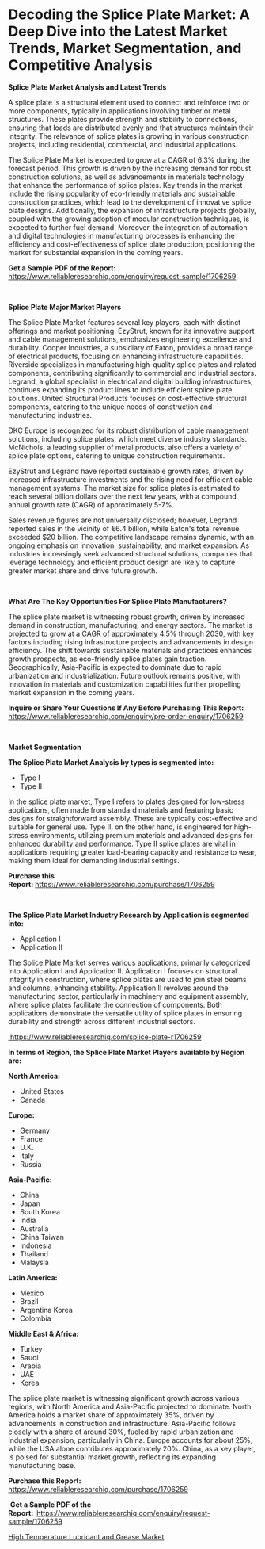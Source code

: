 <p><h1>Decoding the Splice Plate Market: A Deep Dive into the Latest Market Trends, Market Segmentation, and Competitive Analysis</h1></p><p><strong>Splice Plate Market Analysis and Latest Trends</strong></p>
<p><p>A splice plate is a structural element used to connect and reinforce two or more components, typically in applications involving timber or metal structures. These plates provide strength and stability to connections, ensuring that loads are distributed evenly and that structures maintain their integrity. The relevance of splice plates is growing in various construction projects, including residential, commercial, and industrial applications.</p><p>The Splice Plate Market is expected to grow at a CAGR of 6.3% during the forecast period. This growth is driven by the increasing demand for robust construction solutions, as well as advancements in materials technology that enhance the performance of splice plates. Key trends in the market include the rising popularity of eco-friendly materials and sustainable construction practices, which lead to the development of innovative splice plate designs. Additionally, the expansion of infrastructure projects globally, coupled with the growing adoption of modular construction techniques, is expected to further fuel demand. Moreover, the integration of automation and digital technologies in manufacturing processes is enhancing the efficiency and cost-effectiveness of splice plate production, positioning the market for substantial expansion in the coming years.</p></p>
<p><strong>Get a Sample PDF of the Report:&nbsp;</strong> <a href="https://www.reliableresearchiq.com/enquiry/request-sample/1706259?utm_campaign=2732&utm_medium=2&utm_source=Github&utm_content=ia&utm_term=27032025&utm_id=splice-plate">https://www.reliableresearchiq.com/enquiry/request-sample/1706259</a></p>
<p>&nbsp;</p>
<p><strong>Splice Plate Major Market Players</strong></p>
<p><p>The Splice Plate Market features several key players, each with distinct offerings and market positioning. EzyStrut, known for its innovative support and cable management solutions, emphasizes engineering excellence and durability. Cooper Industries, a subsidiary of Eaton, provides a broad range of electrical products, focusing on enhancing infrastructure capabilities. Riverside specializes in manufacturing high-quality splice plates and related components, contributing significantly to commercial and industrial sectors. Legrand, a global specialist in electrical and digital building infrastructures, continues expanding its product lines to include efficient splice plate solutions. United Structural Products focuses on cost-effective structural components, catering to the unique needs of construction and manufacturing industries.</p><p>DKC Europe is recognized for its robust distribution of cable management solutions, including splice plates, which meet diverse industry standards. McNichols, a leading supplier of metal products, also offers a variety of splice plate options, catering to unique construction requirements.</p><p>EzyStrut and Legrand have reported sustainable growth rates, driven by increased infrastructure investments and the rising need for efficient cable management systems. The market size for splice plates is estimated to reach several billion dollars over the next few years, with a compound annual growth rate (CAGR) of approximately 5-7%. </p><p>Sales revenue figures are not universally disclosed; however, Legrand reported sales in the vicinity of €6.4 billion, while Eaton's total revenue exceeded $20 billion. The competitive landscape remains dynamic, with an ongoing emphasis on innovation, sustainability, and market expansion. As industries increasingly seek advanced structural solutions, companies that leverage technology and efficient product design are likely to capture greater market share and drive future growth.</p></p>
<p>&nbsp;</p>
<p><strong>What Are The Key Opportunities For Splice Plate Manufacturers?</strong></p>
<p><p>The splice plate market is witnessing robust growth, driven by increased demand in construction, manufacturing, and energy sectors. The market is projected to grow at a CAGR of approximately 4.5% through 2030, with key factors including rising infrastructure projects and advancements in design efficiency. The shift towards sustainable materials and practices enhances growth prospects, as eco-friendly splice plates gain traction. Geographically, Asia-Pacific is expected to dominate due to rapid urbanization and industrialization. Future outlook remains positive, with innovation in materials and customization capabilities further propelling market expansion in the coming years.</p></p>
<p><strong>Inquire or Share Your Questions If Any Before Purchasing This Report:</strong> <a href="https://www.reliableresearchiq.com/enquiry/pre-order-enquiry/1706259?utm_campaign=2732&utm_medium=2&utm_source=Github&utm_content=ia&utm_term=27032025&utm_id=splice-plate">https://www.reliableresearchiq.com/enquiry/pre-order-enquiry/1706259</a></p>
<p>&nbsp;</p>
<p><strong>Market Segmentation</strong></p>
<p><strong>The Splice Plate Market Analysis by types is segmented into:</strong></p>
<p><ul><li>Type I</li><li>Type II</li></ul></p>
<p><p>In the splice plate market, Type I refers to plates designed for low-stress applications, often made from standard materials and featuring basic designs for straightforward assembly. These are typically cost-effective and suitable for general use. Type II, on the other hand, is engineered for high-stress environments, utilizing premium materials and advanced designs for enhanced durability and performance. Type II splice plates are vital in applications requiring greater load-bearing capacity and resistance to wear, making them ideal for demanding industrial settings.</p></p>
<p><strong>Purchase this Report:&nbsp;</strong><a href="https://www.reliableresearchiq.com/purchase/1706259?utm_campaign=2732&utm_medium=2&utm_source=Github&utm_content=ia&utm_term=27032025&utm_id=splice-plate">https://www.reliableresearchiq.com/purchase/1706259</a></p>
<p>&nbsp;</p>
<p><strong>The Splice Plate Market Industry Research by Application is segmented into:</strong></p>
<p><ul><li>Application I</li><li>Application II</li></ul></p>
<p><p>The Splice Plate Market serves various applications, primarily categorized into Application I and Application II. Application I focuses on structural integrity in construction, where splice plates are used to join steel beams and columns, enhancing stability. Application II revolves around the manufacturing sector, particularly in machinery and equipment assembly, where splice plates facilitate the connection of components. Both applications demonstrate the versatile utility of splice plates in ensuring durability and strength across different industrial sectors.</p></p>
<p><a href="https://www.reliableresearchiq.com/splice-plate-r1706259?utm_campaign=2732&utm_medium=2&utm_source=Github&utm_content=ia&utm_term=27032025&utm_id=splice-plate">&nbsp;https://www.reliableresearchiq.com/splice-plate-r1706259</a></p>
<p><strong>In terms of Region, the Splice Plate Market Players available by Region are:</strong></p>
<p>
    <p> <strong> North America: </strong>
        <ul>
            <li>United States</li>
            <li>Canada</li>
        </ul>
        </p> 
    <p> <strong> Europe: </strong>
        <ul>
            <li>Germany</li>
            <li>France</li>
            <li>U.K.</li>
            <li>Italy</li>
            <li>Russia</li>
        </ul>
        </p> 
    <p> <strong> Asia-Pacific: </strong>
        <ul>
            <li>China</li>
            <li>Japan</li>
            <li>South Korea</li>
            <li>India</li>
            <li>Australia</li>
            <li>China Taiwan</li>
            <li>Indonesia</li>
            <li>Thailand</li>
            <li>Malaysia</li>
        </ul>
        </p> 
    <p> <strong> Latin America: </strong>
        <ul>
            <li>Mexico</li>
            <li>Brazil</li>
            <li>Argentina Korea</li>
            <li>Colombia</li>
        </ul>
        </p> 
    <p> <strong> Middle East & Africa: </strong>
        <ul>
            <li>Turkey</li>
            <li>Saudi</li>
            <li>Arabia</li>
            <li>UAE</li>
            <li>Korea</li>
        </ul>
    </p>
    </p>
<p><p>The splice plate market is witnessing significant growth across various regions, with North America and Asia-Pacific projected to dominate. North America holds a market share of approximately 35%, driven by advancements in construction and infrastructure. Asia-Pacific follows closely with a share of around 30%, fueled by rapid urbanization and industrial expansion, particularly in China. Europe accounts for about 25%, while the USA alone contributes approximately 20%. China, as a key player, is poised for substantial market growth, reflecting its expanding manufacturing base.</p></p>
<p><strong>Purchase this Report: </strong><a href="https://www.reliableresearchiq.com/purchase/1706259?utm_campaign=2732&utm_medium=2&utm_source=Github&utm_content=ia&utm_term=27032025&utm_id=splice-plate">https://www.reliableresearchiq.com/purchase/1706259</a></p>
<p>&nbsp;<strong>Get a Sample PDF of the Report:&nbsp;&nbsp;</strong><a href="https://www.reliableresearchiq.com/enquiry/request-sample/1706259?utm_campaign=2732&utm_medium=2&utm_source=Github&utm_content=ia&utm_term=27032025&utm_id=splice-plate">https://www.reliableresearchiq.com/enquiry/request-sample/1706259</a></p>
<p><strong></strong></p>
<p><p><a href="https://github.com/tigoryemm/Market-Research-Report-List-1/blob/main/high-temperature-lubricant-and-grease-market.md?utm_campaign=2732&utm_medium=2&utm_source=Github&utm_content=ia&utm_term=27032025&utm_id=splice-plate">High Temperature Lubricant and Grease Market</a></p></p>